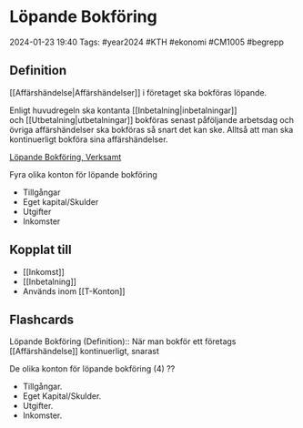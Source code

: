 # Löpande Bokföring

2024-01-23 19:40
Tags: #year2024 #KTH #ekonomi #CM1005 #begrepp

## Definition

[[Affärshändelse|Affärshändelser]] i företaget ska bokföras löpande.

Enligt huvudregeln ska kontanta [[Inbetalning|inbetalningar]] och [[Utbetalning|utbetalningar]] bokföras senast påföljande arbetsdag och övriga affärshändelser ska bokföras så snart det kan ske. Alltså att man ska kontinuerligt bokföra sina affärshändelser.

[Löpande Bokföring, Verksamt](https://www.verksamt.se/driva/ekonomi-och-bokforing/lopande-bokforing)

Fyra olika konton för löpande bokföring

- Tillgångar
- Eget kapital/Skulder
- Utgifter
- Inkomster

## Kopplat till

- [[Inkomst]]
- [[Inbetalning]]
- Används inom [[T-Konton]]

## Flashcards

Löpande Bokföring (Definition):: När man bokför ett företags [[Affärshändelse]] kontinuerligt, snarast
<!--SR:!2024-02-15,13,284!2024-02-07,7,268-->

De olika konton för löpande bokföring (4)
??
- Tillgångar.
- Eget Kapital/Skulder.
- Utgifter.
- Inkomster.
<!--SR:!2024-02-01,2,228!2024-02-07,2,190-->
